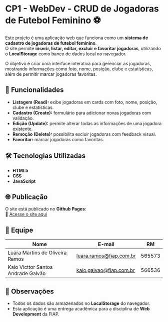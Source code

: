 # CP1 - WebDev - CRUD de Jogadoras de Futebol Feminino ⚽

Este projeto é uma aplicação web que funciona como um **sistema de cadastro de jogadoras de futebol feminino**.  
O site permite **inserir, listar, editar, excluir e favoritar jogadoras**, utilizando o **LocalStorage** como banco de dados local no navegador.

O objetivo é criar uma interface interativa para gerenciar as jogadoras, mostrando informações como foto, nome, posição, clube e estatísticas, além de permitir marcar jogadoras favoritas.



## 🚀 Funcionalidades

- **Listagem (Read):** exibe jogadoras em cards com foto, nome, posição, clube e estatísticas.  
- **Cadastro (Create):** formulário para adicionar novas jogadoras com validação.
- **Edição (Update):** permite alterar todas as informações de uma jogadora existente.  
- **Remoção (Delete):** possibilita excluir jogadoras com feedback visual.
- **Favoritar:** marcar jogadoras como favoritas.


## 🛠️ Tecnologias Utilizadas

- **HTML5**  
- **CSS** 
- **JavaScript** 



## 🌐 Publicação

O site está publicado no **Github Pages**:  
🔗 [Acesse o site aqui](https://luararamos.github.io/women-soccer-players/)



## 👥 Equipe

| Nome                                | E-mail                    | RM      |
|------------------------------------|---------------------------|---------|
| Luara Martins de Oliveira Ramos     | luara.ramos@fiap.com.br   | 565573  |
| Kaio Victtor Santos Andrade Galvão  | kaio.galvao@fiap.com.br   | 566536  |



## 📜 Observações

- Todos os dados são armazenados no **LocalStorage** do navegador.  
- Esta aplicação é uma entrega acadêmica para a disciplina de **Web Development** da FIAP.

